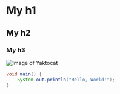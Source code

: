 # My h1
## My h2
### My h3

![Image of Yaktocat](https://octodex.github.com/images/yaktocat.png)

```java
void main() {
    System.out.println("Hello, World!");
}
```
